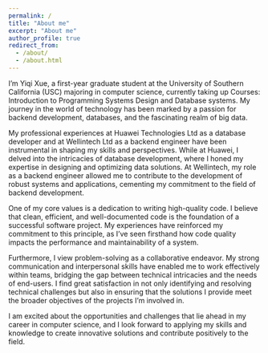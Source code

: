 ```yaml
---
permalink: /
title: "About me"
excerpt: "About me"
author_profile: true
redirect_from: 
  - /about/
  - /about.html
---
```



 I’m Yiqi Xue, a first-year graduate student at the University of Southern California (USC) majoring in computer science, currently taking up Courses: Introduction to Programming Systems Design and Database systems. My journey in the world of technology has been marked by a passion for backend development, databases, and the fascinating realm of big data.

My professional experiences at Huawei Technologies Ltd as a database developer and at Wellintech Ltd as a backend engineer have been instrumental in shaping my skills and perspectives. While at Huawei, I delved into the intricacies of database development, where I honed my expertise in designing and optimizing data solutions. At Wellintech, my role as a backend engineer allowed me to contribute to the development of robust systems and applications, cementing my commitment to the field of backend development.

One of my core values is a dedication to writing high-quality code. I believe that clean, efficient, and well-documented code is the foundation of a successful software project. My experiences have reinforced my commitment to this principle, as I’ve seen firsthand how code quality impacts the performance and maintainability of a system.

Furthermore, I view problem-solving as a collaborative endeavor. My strong communication and interpersonal skills have enabled me to work effectively within teams, bridging the gap between technical intricacies and the needs of end-users. I find great satisfaction in not only identifying and resolving technical challenges but also in ensuring that the solutions I provide meet the broader objectives of the projects I’m involved in.

I am excited about the opportunities and challenges that lie ahead in my career in computer science, and I look forward to applying my skills and knowledge to create innovative solutions and contribute positively to the field.

